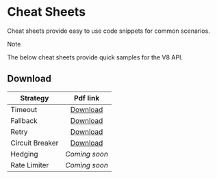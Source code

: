 # Cheat Sheets

Cheat sheets provide easy to use code snippets for common scenarios.

> [!NOTE]
> The below cheat sheets provide quick samples for the V8 API.

## Download

| Strategy | Pdf link |
| ------------- | :-------------: |
| Timeout | [Download](../media/cheat-sheet-timeout.pdf) |
| Fallback | [Download](../media/cheat-sheet-fallback.pdf) |
| Retry | [Download](../media/cheat-sheet-retry.pdf) |
| Circuit Breaker | [Download](../media/cheat-sheet-circuit-breaker.pdf) |
| Hedging | *Coming soon* |
| Rate Limiter | *Coming soon* |
